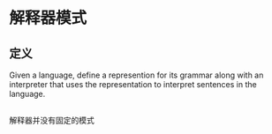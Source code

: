 # 解释器模式

## 定义
Given a language, define a represention for its grammar along with an interpreter that uses the representation to interpret sentences in the language.

##
解释器并没有固定的模式